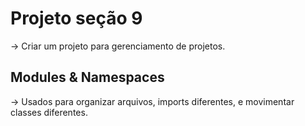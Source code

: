 # Projeto seção 9

-> Criar um projeto para gerenciamento de projetos.


## Modules & Namespaces

-> Usados para organizar arquivos, imports diferentes, e movimentar classes diferentes.






